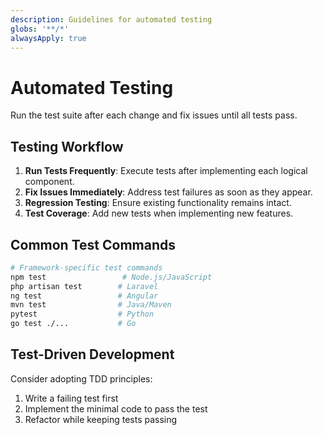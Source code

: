 ```yaml
---
description: Guidelines for automated testing
globs: '**/*'
alwaysApply: true
---
```


# Automated Testing

Run the test suite after each change and fix issues until all tests pass.

## Testing Workflow

1. **Run Tests Frequently**: Execute tests after implementing each logical component.
2. **Fix Issues Immediately**: Address test failures as soon as they appear.
3. **Regression Testing**: Ensure existing functionality remains intact.
4. **Test Coverage**: Add new tests when implementing new features.

## Common Test Commands

```bash
# Framework-specific test commands
npm test                 # Node.js/JavaScript
php artisan test        # Laravel
ng test                 # Angular
mvn test                # Java/Maven
pytest                  # Python
go test ./...           # Go
```

## Test-Driven Development

Consider adopting TDD principles:

1. Write a failing test first
2. Implement the minimal code to pass the test
3. Refactor while keeping tests passing
